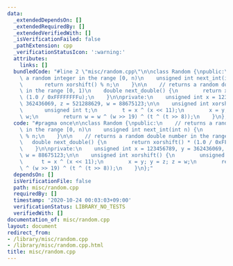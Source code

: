 ```yaml
---
data:
  _extendedDependsOn: []
  _extendedRequiredBy: []
  _extendedVerifiedWith: []
  _isVerificationFailed: false
  _pathExtension: cpp
  _verificationStatusIcon: ':warning:'
  attributes:
    links: []
  bundledCode: "#line 2 \"misc/random.cpp\"\n\nclass Random {\npublic:\n    // returns\
    \ a random integer in the range [0, n)\n    unsigned int next_int(int n) {\n \
    \       return xorshift() % n;\n    }\n\n    // returns a random double number\
    \ in the range [0, 1)\n    double next_double() {\n        return xorshift() *\
    \ (1.0 / 0xFFFFFFFFu);\n    }\n\nprivate:\n    unsigned int x = 123456789, y =\
    \ 362436069, z = 521288629, w = 88675123;\n\n    unsigned int xorshift() {\n \
    \       unsigned int t;\n        t = x ^ (x << 11);\n        x = y; y = z; z =\
    \ w;\n        return w = w ^ (w >> 19) ^ (t ^ (t >> 8));\n    }\n};\n"
  code: "#pragma once\n\nclass Random {\npublic:\n    // returns a random integer\
    \ in the range [0, n)\n    unsigned int next_int(int n) {\n        return xorshift()\
    \ % n;\n    }\n\n    // returns a random double number in the range [0, 1)\n \
    \   double next_double() {\n        return xorshift() * (1.0 / 0xFFFFFFFFu);\n\
    \    }\n\nprivate:\n    unsigned int x = 123456789, y = 362436069, z = 521288629,\
    \ w = 88675123;\n\n    unsigned int xorshift() {\n        unsigned int t;\n  \
    \      t = x ^ (x << 11);\n        x = y; y = z; z = w;\n        return w = w\
    \ ^ (w >> 19) ^ (t ^ (t >> 8));\n    }\n};"
  dependsOn: []
  isVerificationFile: false
  path: misc/random.cpp
  requiredBy: []
  timestamp: '2020-10-24 00:03:03+09:00'
  verificationStatus: LIBRARY_NO_TESTS
  verifiedWith: []
documentation_of: misc/random.cpp
layout: document
redirect_from:
- /library/misc/random.cpp
- /library/misc/random.cpp.html
title: misc/random.cpp
---
```

